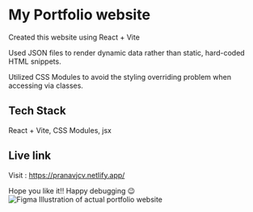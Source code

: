 # My Portfolio website

Created this website using React + Vite

Used JSON files to render dynamic data rather than static, hard-coded HTML snippets.

Utilized CSS Modules to avoid the styling overriding problem when accessing via classes.

## Tech Stack

React + Vite, CSS Modules, jsx

## Live link

Visit : https://pranavjcv.netlify.app/

Hope you like it!! Happy debugging 😉
![Figma Illustration of actual portfolio website](https://github.com/user-attachments/assets/649460a8-58b0-4b1a-a6f6-c9e120ad7535)
